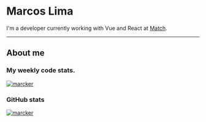 # Marcos Lima

I'm a developer currently working with Vue and React at [Match](https://www.match.mt).

---

## About me

### My weekly code stats.

[![marcker](https://github-readme-stats.vercel.app/api/wakatime?username=marcker&theme=dracula&hide_title=true&layout=compact)](https://github.com/marcker)

### GitHub stats

[![marcker](https://github-readme-stats.vercel.app/api?username=marcker&show_icons=true&theme=dracula&hide_title=true&count_private=true)](https://github.com/marcker)
